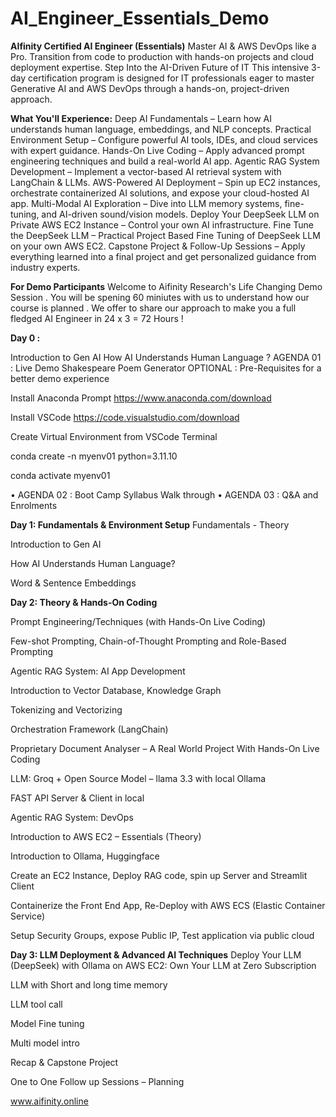 # AI_Engineer_Essentials_Demo 

**AIfinity Certified AI Engineer (Essentials)**
Master AI & AWS DevOps like a Pro. Transition from code to production with hands-on projects and cloud deployment expertise.
Step Into the AI-Driven Future of IT
This intensive 3-day certification program is designed for IT professionals eager to master Generative AI and AWS DevOps through a hands-on, project-driven approach.

**What You'll Experience:**
Deep AI Fundamentals – Learn how AI understands human language, embeddings, and NLP concepts.
Practical Environment Setup – Configure powerful AI tools, IDEs, and cloud services with expert guidance.
Hands-On Live Coding – Apply advanced prompt engineering techniques and build a real-world AI app.
Agentic RAG System Development – Implement a vector-based AI retrieval system with LangChain & LLMs.
AWS-Powered AI Deployment – Spin up EC2 instances, orchestrate containerized AI solutions, and expose your cloud-hosted AI app.
Multi-Modal AI Exploration – Dive into LLM memory systems, fine-tuning, and AI-driven sound/vision models.
Deploy Your DeepSeek LLM on Private AWS EC2 Instance – Control your own AI infrastructure.
Fine Tune the DeepSeek LLM – Practical Project Based Fine Tuning of DeepSeek LLM on your own AWS EC2.
Capstone Project & Follow-Up Sessions – Apply everything learned into a final project and get personalized guidance from industry experts.

**For Demo Participants**
Welcome to Aifinity Research's Life Changing Demo Session . You will be spening 60 miniutes with us to understand how our course is planned . We offer to share our approach to make you a full fledged AI Engineer in 24 x 3 = 72 Hours ! 


**Day 0 :**

Introduction to Gen AI 
How AI Understands Human Language ?
AGENDA 01 : Live Demo 
Shakespeare Poem Generator 
OPTIONAL : Pre-Requisites for a better demo experience 

Install Anaconda Prompt https://www.anaconda.com/download 
  

Install VSCode https://code.visualstudio.com/download
 
  Create Virtual Environment from VSCode Terminal 
  
  conda create -n myenv01 python=3.11.10
  
  conda activate myenv01

•	AGENDA 02 : Boot Camp Syllabus Walk through 
•	AGENDA 03 : Q&A and Enrolments


**Day 1: Fundamentals & Environment Setup**
Fundamentals - Theory

Introduction to Gen AI

How AI Understands Human Language?

Word & Sentence Embeddings


**Day 2: Theory & Hands-On Coding**

Prompt Engineering/Techniques (with Hands-On Live Coding)

Few-shot Prompting, Chain-of-Thought Prompting and Role-Based Prompting

Agentic RAG System: AI App Development

Introduction to Vector Database, Knowledge Graph

Tokenizing and Vectorizing

Orchestration Framework (LangChain)

Proprietary Document Analyser – A Real World Project With Hands-On Live Coding

LLM: Groq + Open Source Model – llama 3.3 with local Ollama

FAST API Server & Client in local

Agentic RAG System: DevOps

Introduction to AWS EC2 – Essentials (Theory)

Introduction to Ollama, Huggingface

Create an EC2 Instance, Deploy RAG code, spin up Server and Streamlit Client

Containerize the Front End App, Re-Deploy with AWS ECS (Elastic Container Service)

Setup Security Groups, expose Public IP, Test application via public cloud

**Day 3: LLM Deployment & Advanced AI Techniques**
Deploy Your LLM (DeepSeek) with Ollama on AWS EC2: Own Your LLM at Zero Subscription

LLM with Short and long time memory

LLM tool call

Model Fine tuning

Multi model intro

Recap & Capstone Project

One to One Follow up Sessions – Planning


www.aifinity.online


